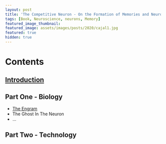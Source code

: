 ```yaml
---
layout: post
title: 'The Competitive Neuron - On the Formation of Memories and Neuronal Specialisation'
tags: [Book, Neuroscience, neurons, Memory]
featured_image_thumbnail:
featured_image: assets/images/posts/2020/cajal1.jpg
featured: true
hidden: true
---
```


# Contents
## [Introduction](https://lums.blog/introduction)

## Part One - Biology
* [The Engram](https://lums.blog/the-engram)
* The Ghost In The Neuron
* ...

## Part Two - Technology
